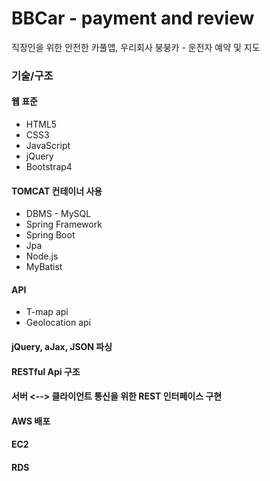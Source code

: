 # BBCar - payment and review
직장인을 위한 안전한 카풀앱, 우리회사 붕붕카 - 운전자 예약 및 지도

### 기술/구조  
#### 웹 표준  
 - HTML5  
 - CSS3  
 - JavaScript  
 - jQuery  
 - Bootstrap4  
#### TOMCAT 컨테이너 사용  
* DBMS - MySQL  
* Spring Framework  
* Spring Boot  
* Jpa  
* Node.js  
* MyBatist  
#### API  
 - T-map api  
 - Geolocation api  
#### jQuery, aJax, JSON 파싱  
#### RESTful Api 구조  
#### 서버 <--> 클라이언트 통신을 위한 REST 인터페이스 구현  
#### AWS 배포  
#### EC2  
#### RDS  
